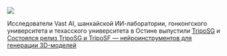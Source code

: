 <!--2025-03-30 11:55:37-->
<div class="yb">
  <div class="rss smaller1 habr"><img src="https://habrastorage.org/getpro/habr/upload_files/adb/222/fce/adb222fce820cea67945220c1b944504.jpg" /><p>Исследователи Vast AI, шанхайской ИИ-лаборатории, гонконгского университета и техасского университета в Остине выпустили <a href="https://yg256li.github.io/TripoSG-Page/" rel="noopener noreferrer nofollow">TripoSG</a> и <a... <br><a class="light" href="https://habr.com/ru/news/895758/?utm_source=habrahabr&utm_medium=rss&utm_campaign=895758">Состоялся релиз TripoSG и TripoSF — нейроинструментов для генерации 3D-моделей</a></div>
</div>
